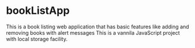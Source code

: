 # bookListApp

This is a book listing web application that has basic features like adding and removing books with alert messages
This is a vannila JavaScript project with local storage facility. 
